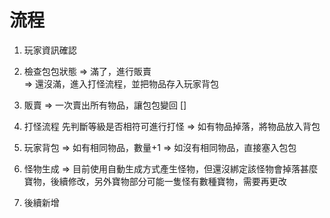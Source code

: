 # 流程
1. 玩家資訊確認

2. 檢查包包狀態 
    => 滿了，進行販賣  
    => 還沒滿，進入打怪流程，並把物品存入玩家背包

3. 販賣
    => 一次賣出所有物品，讓包包變回 []

4. 打怪流程
    先判斷等級是否相符可進行打怪
    => 如有物品掉落，將物品放入背包

5. 玩家背包 
    => 如有相同物品，數量+1
    => 如沒有相同物品，直接塞入包包 

6. 怪物生成
    => 目前使用自動生成方式產生怪物，但還沒綁定該怪物會掉落甚麼寶物，後續修改，另外寶物部分可能一隻怪有數種寶物，需要再更改

7. 後續新增